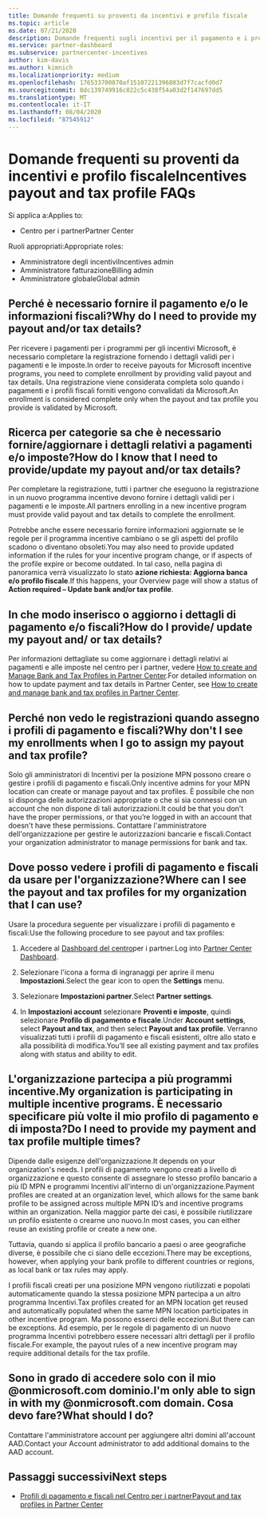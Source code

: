 ```yaml
---
title: Domande frequenti su proventi da incentivi e profilo fiscale
ms.topic: article
ms.date: 07/21/2020
description: Domande frequenti sugli incentivi per il pagamento e i profili fiscali.
ms.service: partner-dashboard
ms.subservice: partnercenter-incentives
author: kim-davis
ms.author: kimnich
ms.localizationpriority: medium
ms.openlocfilehash: 176533700870af15107221396803d7f7cacfd0d7
ms.sourcegitcommit: 8dc139749916c822c5c438f54a03d2f147697dd5
ms.translationtype: MT
ms.contentlocale: it-IT
ms.lasthandoff: 08/04/2020
ms.locfileid: "87545912"
---
```

# <a name="incentives-payout-and-tax-profile-faqs"></a><span data-ttu-id="6a6ce-103">Domande frequenti su proventi da incentivi e profilo fiscale</span><span class="sxs-lookup"><span data-stu-id="6a6ce-103">Incentives payout and tax profile FAQs</span></span>

<span data-ttu-id="6a6ce-104">Si applica a:</span><span class="sxs-lookup"><span data-stu-id="6a6ce-104">Applies to:</span></span>

- <span data-ttu-id="6a6ce-105">Centro per i partner</span><span class="sxs-lookup"><span data-stu-id="6a6ce-105">Partner Center</span></span>

<span data-ttu-id="6a6ce-106">Ruoli appropriati:</span><span class="sxs-lookup"><span data-stu-id="6a6ce-106">Appropriate roles:</span></span>

- <span data-ttu-id="6a6ce-107">Amministratore degli incentivi</span><span class="sxs-lookup"><span data-stu-id="6a6ce-107">Incentives admin</span></span>
- <span data-ttu-id="6a6ce-108">Amministratore fatturazione</span><span class="sxs-lookup"><span data-stu-id="6a6ce-108">Billing admin</span></span>
- <span data-ttu-id="6a6ce-109">Amministratore globale</span><span class="sxs-lookup"><span data-stu-id="6a6ce-109">Global admin</span></span>

## <a name="why-do-i-need-to-provide-my-payout-andor-tax-details"></a><span data-ttu-id="6a6ce-110">Perché è necessario fornire il pagamento e/o le informazioni fiscali?</span><span class="sxs-lookup"><span data-stu-id="6a6ce-110">Why do I need to provide my payout and/or tax details?</span></span>

<span data-ttu-id="6a6ce-111">Per ricevere i pagamenti per i programmi per gli incentivi Microsoft, è necessario completare la registrazione fornendo i dettagli validi per i pagamenti e le imposte.</span><span class="sxs-lookup"><span data-stu-id="6a6ce-111">In order to receive payouts for Microsoft incentive programs, you need to complete enrollment by providing valid payout and tax details.</span></span> <span data-ttu-id="6a6ce-112">Una registrazione viene considerata completa solo quando i pagamenti e i profili fiscali forniti vengono convalidati da Microsoft.</span><span class="sxs-lookup"><span data-stu-id="6a6ce-112">An enrollment is considered complete only when the payout and tax profile you provide is validated by Microsoft.</span></span>

## <a name="how-do-i-know-that-i-need-to-provideupdate-my-payout-andor-tax-details"></a><span data-ttu-id="6a6ce-113">Ricerca per categorie sa che è necessario fornire/aggiornare i dettagli relativi a pagamenti e/o imposte?</span><span class="sxs-lookup"><span data-stu-id="6a6ce-113">How do I know that I need to provide/update my payout and/or tax details?</span></span>

<span data-ttu-id="6a6ce-114">Per completare la registrazione, tutti i partner che eseguono la registrazione in un nuovo programma incentive devono fornire i dettagli validi per i pagamenti e le imposte.</span><span class="sxs-lookup"><span data-stu-id="6a6ce-114">All partners enrolling in a new incentive program must provide valid payout and tax details to complete the enrollment.</span></span>

<span data-ttu-id="6a6ce-115">Potrebbe anche essere necessario fornire informazioni aggiornate se le regole per il programma incentive cambiano o se gli aspetti del profilo scadono o diventano obsoleti.</span><span class="sxs-lookup"><span data-stu-id="6a6ce-115">You may also need to provide updated information if the rules for your incentive program change, or if aspects of the profile expire or become outdated.</span></span> <span data-ttu-id="6a6ce-116">In tal caso, nella pagina di panoramica verrà visualizzato lo stato **azione richiesta: Aggiorna banca e/o profilo fiscale**.</span><span class="sxs-lookup"><span data-stu-id="6a6ce-116">If this happens, your Overview page will show a status of **Action required – Update bank and/or tax profile**.</span></span>

## <a name="how-do-i-provide-update-my-payout-and-or-tax-details"></a><span data-ttu-id="6a6ce-117">In che modo inserisco o aggiorno i dettagli di pagamento e/o fiscali?</span><span class="sxs-lookup"><span data-stu-id="6a6ce-117">How do I provide/ update my payout and/ or tax details?</span></span>

<span data-ttu-id="6a6ce-118">Per informazioni dettagliate su come aggiornare i dettagli relativi ai pagamenti e alle imposte nel centro per i partner, vedere [How to create and Manage Bank and Tax Profiles in Partner Center](https://support.microsoft.com/help/4524534/how-to-create-and-manage-bank-and-tax-profiles-in-partner-center).</span><span class="sxs-lookup"><span data-stu-id="6a6ce-118">For detailed information on how to update payment and tax details in Partner Center, see [How to create and manage bank and tax profiles in Partner Center](https://support.microsoft.com/help/4524534/how-to-create-and-manage-bank-and-tax-profiles-in-partner-center).</span></span>

## <a name="why-dont-i-see-my-enrollments-when-i-go-to-assign-my-payout-and-tax-profile"></a><span data-ttu-id="6a6ce-119">Perché non vedo le registrazioni quando assegno i profili di pagamento e fiscali?</span><span class="sxs-lookup"><span data-stu-id="6a6ce-119">Why don't I see my enrollments when I go to assign my payout and tax profile?</span></span>

<span data-ttu-id="6a6ce-120">Solo gli amministratori di Incentivi per la posizione MPN possono creare o gestire i profili di pagamento e fiscali.</span><span class="sxs-lookup"><span data-stu-id="6a6ce-120">Only incentive admins for your MPN location can create or manage payout and tax profiles.</span></span> <span data-ttu-id="6a6ce-121">È possibile che non si disponga delle autorizzazioni appropriate o che si sia connessi con un account che non dispone di tali autorizzazioni.</span><span class="sxs-lookup"><span data-stu-id="6a6ce-121">It could be that you don’t have the proper permissions, or that you’re logged in with an account that doesn't have these permissions.</span></span> <span data-ttu-id="6a6ce-122">Contattare l'amministratore dell'organizzazione per gestire le autorizzazioni bancarie e fiscali.</span><span class="sxs-lookup"><span data-stu-id="6a6ce-122">Contact your organization administrator to manage permissions for bank and tax.</span></span>

## <a name="where-can-i-see-the-payout-and-tax-profiles-for-my-organization-that-i-can-use"></a><span data-ttu-id="6a6ce-123">Dove posso vedere i profili di pagamento e fiscali da usare per l'organizzazione?</span><span class="sxs-lookup"><span data-stu-id="6a6ce-123">Where can I see the payout and tax profiles for my organization that I can use?</span></span>

<span data-ttu-id="6a6ce-124">Usare la procedura seguente per visualizzare i profili di pagamento e fiscali:</span><span class="sxs-lookup"><span data-stu-id="6a6ce-124">Use the following procedure to see payout and tax profiles:</span></span>

1. <span data-ttu-id="6a6ce-125">Accedere al [Dashboard del centro](https://partner.microsoft.com/dashboard)per i partner.</span><span class="sxs-lookup"><span data-stu-id="6a6ce-125">Log into [Partner Center Dashboard](https://partner.microsoft.com/dashboard).</span></span>

2. <span data-ttu-id="6a6ce-126">Selezionare l'icona a forma di ingranaggi per aprire il menu **Impostazioni**.</span><span class="sxs-lookup"><span data-stu-id="6a6ce-126">Select the gear icon to open the **Settings** menu.</span></span>

3. <span data-ttu-id="6a6ce-127">Selezionare **Impostazioni partner**.</span><span class="sxs-lookup"><span data-stu-id="6a6ce-127">Select **Partner settings**.</span></span>

4. <span data-ttu-id="6a6ce-128">In **Impostazioni account** selezionare **Proventi e imposte**, quindi selezionare **Profilo di pagamento e fiscale**.</span><span class="sxs-lookup"><span data-stu-id="6a6ce-128">Under **Account settings**, select **Payout and tax**, and then select **Payout and tax profile**.</span></span> <span data-ttu-id="6a6ce-129">Verranno visualizzati tutti i profili di pagamento e fiscali esistenti, oltre allo stato e alla possibilità di modifica.</span><span class="sxs-lookup"><span data-stu-id="6a6ce-129">You’ll see all existing payment and tax profiles along with status and ability to edit.</span></span>

## <a name="my-organization-is-participating-in-multiple-incentive-programs-do-i-need-to-provide-my-payment-and-tax-profile-multiple-times"></a><span data-ttu-id="6a6ce-130">L'organizzazione partecipa a più programmi incentive.</span><span class="sxs-lookup"><span data-stu-id="6a6ce-130">My organization is participating in multiple incentive programs.</span></span> <span data-ttu-id="6a6ce-131">È necessario specificare più volte il mio profilo di pagamento e di imposta?</span><span class="sxs-lookup"><span data-stu-id="6a6ce-131">Do I need to provide my payment and tax profile multiple times?</span></span>

<span data-ttu-id="6a6ce-132">Dipende dalle esigenze dell'organizzazione.</span><span class="sxs-lookup"><span data-stu-id="6a6ce-132">It depends on your organization's needs.</span></span> <span data-ttu-id="6a6ce-133">I profili di pagamento vengono creati a livello di organizzazione e questo consente di assegnare lo stesso profilo bancario a più ID MPN e programmi Incentivi all'interno di un'organizzazione.</span><span class="sxs-lookup"><span data-stu-id="6a6ce-133">Payment profiles are created at an organization level, which allows for the same bank profile to be assigned across multiple MPN ID’s and incentive programs within an organization.</span></span> <span data-ttu-id="6a6ce-134">Nella maggior parte dei casi, è possibile riutilizzare un profilo esistente o crearne uno nuovo.</span><span class="sxs-lookup"><span data-stu-id="6a6ce-134">In most cases, you can either reuse an existing profile or create a new one.</span></span>

<span data-ttu-id="6a6ce-135">Tuttavia, quando si applica il profilo bancario a paesi o aree geografiche diverse, è possibile che ci siano delle eccezioni.</span><span class="sxs-lookup"><span data-stu-id="6a6ce-135">There may be exceptions, however, when applying your bank profile to different countries or regions, as local bank or tax rules may apply.</span></span>

<span data-ttu-id="6a6ce-136">I profili fiscali creati per una posizione MPN vengono riutilizzati e popolati automaticamente quando la stessa posizione MPN partecipa a un altro programma Incentivi.</span><span class="sxs-lookup"><span data-stu-id="6a6ce-136">Tax profiles created for an MPN location get reused and automatically populated when the same MPN location participates in other incentive program.</span></span> <span data-ttu-id="6a6ce-137">Ma possono esserci delle eccezioni.</span><span class="sxs-lookup"><span data-stu-id="6a6ce-137">But there can be exceptions.</span></span> <span data-ttu-id="6a6ce-138">Ad esempio, per le regole di pagamento di un nuovo programma Incentivi potrebbero essere necessari altri dettagli per il profilo fiscale.</span><span class="sxs-lookup"><span data-stu-id="6a6ce-138">For example, the payout rules of a new incentive program may require additional details for the tax profile.</span></span>  

## <a name="im-only-able-to-sign-in-with-my-onmicrosoftcom-domain-what-should-i-do"></a><span data-ttu-id="6a6ce-139">Sono in grado di accedere solo con il mio @onmicrosoft.com dominio.</span><span class="sxs-lookup"><span data-stu-id="6a6ce-139">I'm only able to sign in with my @onmicrosoft.com domain.</span></span> <span data-ttu-id="6a6ce-140">Cosa devo fare?</span><span class="sxs-lookup"><span data-stu-id="6a6ce-140">What should I do?</span></span>

<span data-ttu-id="6a6ce-141">Contattare l'amministratore account per aggiungere altri domini all'account AAD.</span><span class="sxs-lookup"><span data-stu-id="6a6ce-141">Contact your Account administrator to add additional domains to the AAD account.</span></span>

## <a name="next-steps"></a><span data-ttu-id="6a6ce-142">Passaggi successivi</span><span class="sxs-lookup"><span data-stu-id="6a6ce-142">Next steps</span></span>

- [<span data-ttu-id="6a6ce-143">Profili di pagamento e fiscali nel Centro per i partner</span><span class="sxs-lookup"><span data-stu-id="6a6ce-143">Payout and tax profiles in Partner Center</span></span>](incentives-create-and-manage-your-payout-and-tax-profiles.md)